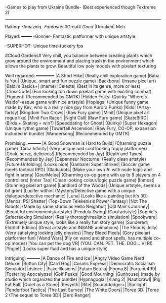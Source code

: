 -Games to play from Ukraine Bundle-
(Best experienced though Textreme 2)
________________________________

Raking:
-Amazing- *Fantastic* #Great# _Good_ |Unraked| Meh

Played:
━━━━
-Gonner- 
Fantastic platformer with unique artstyle

-SUPERHOT-
Unique time-fuckery fps

#Cloud Gardens# 
Very chill, you balance between creating plants which grow around the environment and placing trash in the environment which allows the plants to grow. Beautiful low poly models with pixelart texturing

Well regarded:
━━━━━━━
|A Short Hike| (Really chill exploration game)
|Baba Is You| (Unique, smart and fun puzzle game)
|Backbone| (Insane pixel art)
|Baldi's Basics+| (meme)
|Celeste| (Best in its genre, more or less)
|CrossCode| (Fun looking top down pixelart game with exciting combat)
|Figment| (Recommended by GMTK)
|Hidden Folks| (Quirky "Where's Waldo"-esque game with nice artstyle)
|Hoplegs| (Unique funny game made by Kev, who is a really nice guy from Aurora Punks)
|Kids| (Artsy-fartsy)
|Kingdom Two Crows| (Raw Fury game)
|Minit| (Unique pixel art rogue like)
|Minit Fun Racer| 
|Night Call| (Raw Fury game)
|SkateBIRD| (Birds + Skating = win?)
|Speeddating  for Ghost| (Quirky)
|Super Hexagon| (Unique rythm game)
|Towerfall Ascension| (Raw Fury, CO-OP, expansion included in bundle)
|Wandersong| (Recommended by GMTK)

Promising:
━━━━━
|A Good Snowman is Hard to Build| (Charming puzzle game)
|Circa Infinity| (Very unique and cool looking trippy platformer)
|Cook, serve, delicious!| (Recommended by Jay)
|Death and Taxes| (Recommended by Jay)
|Dépanneur Nocturne| (Really clean artstyle)
|Future Unfolding| (Looks nice)
|Ganbare! Super Strikes| (Soccer game meets tactical RPG)
|Gladiabots| (Make your own AI with node logic and fight in arena)
|GourMelee| (Charming co-op game with up to 8 players on 4 controllers)
|Inner Tao| (Clean looking colour/logic puzzle game)
|Inmost| (Stunning pixel art game)
|Landlord of the Woods| (Unique artstyle, seems a bit grim)
|Lucifer within| (Mystery/Detective game with a unique dialogue/detective mechanic)
|Luna| (Looks like a painting but it's 3D)
|Menos: PSI Shatter| (Top-Down Telekenisis Power Fantasy)
|Not The Robots| (Made by same studio as Hello Neighbor)
|Old Man's Journey| (Beautiful environments/artstyle)
|Pendula Swing| (Cool artstyle)
|Sophie's Safecracking Simulator| (Really thorough/realistic simulation)
|Spookware| (Extremely unique style, looks like a really fun story game)
|Sundered; Eldritch Edition| (Great artstyle and INSANE animations)
|The Floor is Jelly| (Very satisfying looking jelly physics)
|They Bleed Pixels| (Gory pixelart platformer fun)
|Wand Wars| (Fly on wand and shoot spells, has multiple co-op modes)
|You can pet the dog VR| (YOU. CAN. PET. THE. DOG... V! R!)
|Ynglet| (Looks super fluid and has a unique style)

Intriguing:
━━━━━
|A Dance of Fire and Ice|
|Angry Video Game Nerd Deluxe|
|Button City|
|Card Hog|
|Cosmic Express|
|Democratic Socialism Simulator|
|dstnce.|
|Fake Illusions|
|Fatum Betula|
|Forma.8|
|Fortune499|
|Fostering Apocalypse|
|Golf Peaks|
|Good Mourning|
|Gunhouse| (made by studio which organized the bundle)
|Hypnagogia|
|Klang 2|
|Nauticrawl|
|Pig Eat Ball|
|Quiet as a Stone|
|Resynth|
|Rite|
|Sounddodger+|
|Sunlight|
|Tenderfoot Tactics|
|The Last Survey|
|The White Doors|
|Toree 3D|
|Toree 2 (The sequel to Toree 3D)|
|Zero Ranger|